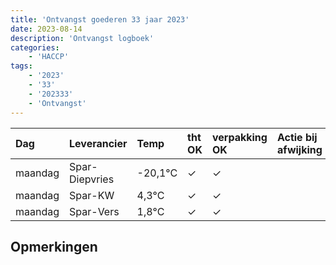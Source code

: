 ```yaml
---
title: 'Ontvangst goederen 33 jaar 2023'
date: 2023-08-14
description: 'Ontvangst logboek'
categories:
    - 'HACCP'
tags:
    - '2023'
    - '33'
    - '202333'
    - 'Ontvangst'
---
```

| Dag | Leverancier | Temp | tht OK | verpakking OK | Actie bij afwijking | Controle door |
|:---|:---|:---|:---|:---|:---|:---|
| maandag | Spar-Diepvries | -20,1°C | &check; | &check; | | DPater |
| maandag | Spar-KW | 4,3°C | &check; | &check; | | DPater |
| maandag | Spar-Vers | 1,8°C | &check; | &check; | | DPater |

## Opmerkingen


